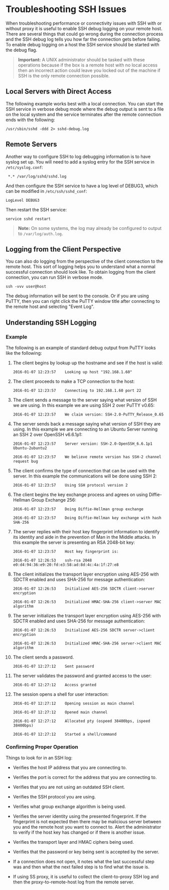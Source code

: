 [title]: # (Troubleshooting SSH Issues)
[tags]: # (troubleshooting, workaround, SSH)
[priority]: # (1000)

# Troubleshooting SSH Issues

When troubleshooting performance or connectivity issues with SSH with or without proxy it is useful to enable SSH debug logging on your remote host. There are several things that could go wrong during the connection process and the SSH debug log tells you how far the connection gets before failing. To enable debug logging on a host the SSH service should be started with the debug flag.

> **Important:** A UNIX administrator should be tasked with these operations because if the box is a remote host with no local access then an incorrect action could leave you locked out of the machine if SSH is the only remote connection possible.

## Local Servers with Direct Access

 The following example works best with a local connection. You can start the SSH service in verbose debug mode where the debug output is sent to a file on the local system and the service terminates after the remote connection ends with the following:

 `/usr/sbin/sshd -ddd 2> sshd-debug.log`

## Remote Servers

Another way to configure SSH to log debugging information is to have syslog set up. You will need to add a syslog entry for the SSH service in `/etc/syslog.conf`:

` *.* /var/log/sshd/sshd.log`

And then configure the SSH service to have a log level of DEBUG3, which can be modified in `/etc/ssh/sshd_conf`:

`LogLevel DEBUG3`

Then restart the SSH service:

`service sshd restart`

> **Note:** On some systems, the log may already be configured to output to `/var/log/auth.log`.

## Logging from the Client Perspective

You can also do logging from the perspective of the client connection to the remote host. This sort of logging helps you to understand what a normal successful connection should look like. To obtain logging from the client connection, you can run SSH in verbose mode.

`ssh -vvv user@host`

The debug information will be sent to the console. Or if you are using PuTTY, then you can right click the PuTTY window title after connecting to the remote host and selecting "Event Log".

## Understanding SSH Logging

### Example

The following is an example of standard debug output from PuTTY looks like the following:

1. The client begins by lookup up the hostname and see if the host is valid:

   `2016-01-07 12:23:57    Looking up host "192.168.1.60"`

2. The client proceeds to make a TCP connection to the host: 

   `2016-01-07 12:23:57    Connecting to 192.168.1.60 port 22`

3. The client sends a message to the server saying what version of SSH we are using. In this example we are using SSH 2 over PuTTY v0.65:

   `2016-01-07 12:23:57    We claim version: SSH-2.0-PuTTY_Release_0.65`

4. The server sends back a message saying what version of SSH they are using. In this example we are connecting to an Ubuntu Server running an SSH 2 over OpenSSH v6.6.1p1:

   `2016-01-07 12:23:57    Server version: SSH-2.0-OpenSSH_6.6.1p1 Ubuntu-2ubuntu2`

   `2016-01-07 12:23:57    We believe remote version has SSH-2 channel request bug`

5. The client confirms the type of connection that can be used with the server. In this example the communications will be done using SSH 2:

   `2016-01-07 12:23:57    Using SSH protocol version 2`

6. The client begins the key exchange process and agrees on using Diffie-Hellman Group Exchange 256:

   `2016-01-07 12:23:57    Doing Diffie-Hellman group exchange`

   `2016-01-07 12:23:57    Doing Diffie-Hellman key exchange with hash SHA-256`

7. The server replies with their host key fingerprint information to identify its identity and aide in the prevention of Man in the Middle attacks. In this example the server is presenting an RSA 2048-bit key:

   `2016-01-07 12:23:57    Host key fingerprint is:`

   `2016-01-07 12:26:53    ssh-rsa 2048 e0:d4:94:36:e9:20:fd:e3:58:ad:8d:4c:4a:1f:27:e8`

8. The client initializes the transport layer encryption using AES-256 with SDCTR enabled and uses SHA-256 for message authentication:

   `2016-01-07 12:26:53    Initialized AES-256 SDCTR client->server encryption`

   `2016-01-07 12:26:53    Initialized HMAC-SHA-256 client->server MAC algorithm`

9. The server initializes the transport layer encryption using AES-256 with SDCTR enabled and uses SHA-256 for message authentication:

   `2016-01-07 12:26:53    Initialized AES-256 SDCTR server->client encryption`

   `2016-01-07 12:26:53    Initialized HMAC-SHA-256 server->client MAC algorithm`

10. The client sends a password.

    `2016-01-07 12:27:12    Sent password`

11. The server validates the password and granted access to the user:

    `2016-01-07 12:27:12    Access granted`

12. The session opens a shell for user interaction:

    `2016-01-07 12:27:12    Opening session as main channel`

    `2016-01-07 12:27:12    Opened main channel`

    `2016-01-07 12:27:12    Allocated pty (ospeed 38400bps, ispeed 38400bps)`

    `2016-01-07 12:27:12    Started a shell/command`

### Confirming Proper Operation

Things to look for in an SSH log:

- Verifies the host IP address that you are connecting to.

- Verifies the port is correct for the address that you are connecting to.

- Verifies that you are not using an outdated SSH client.

- Verifies the SSH protocol you are using.

- Verifies what group exchange algorithm is being used.

- Verifies the server identity using the presented fingerprint. If the fingerprint is not expected then there may be malicious server between you and the remote host you want to connect to. Alert the administrator to verify if the host key has changed or if there is another issue.

- Verifies the transport layer and HMAC ciphers being used.

- Verifies that the password or key being sent is accepted by the server.

- If a connection does not open, it notes what the last successful step was and then what the next failed step is to find what the issue is.

- If using SS proxy, it is useful to collect the client-to-proxy SSH log and then the proxy-to-remote-host log from the remote server.